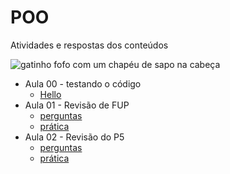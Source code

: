 <h1> POO </h1>
<p> Atividades e respostas dos conteúdos </p>

![gatinho fofo com um chapéu de sapo na cabeça](https://2.bp.blogspot.com/-YUGodKRhVcI/Td0ZhvC3t0I/AAAAAAAAAJs/QSLBk7sKy2I/s1600/tumblr_lld0g4YtHn1qge12uo1_500.jpg)

- Aula 00 - testando o código
  - [Hello](ola.ts)
- Aula 01 - Revisão de FUP
  - [perguntas](Aula01/questao.md)
  - [prática](Aula01)
- Aula 02 - Revisão do P5
  - [perguntas](Aula02/perguntas.md)
  - [prática](aula02.txt)
